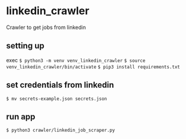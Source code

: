 # linkedin_crawler
Crawler to get jobs from linkedin

## setting up
exec 
`$ python3 -m venv venv_linkedin_crawler`
`$ source venv_linkedin_crawler/bin/activate`
`$ pip3 install requirements.txt`

## set credentials from linkedin
`$ mv secrets-example.json secrets.json`

## run app
`$ python3 crawler/linkedin_job_scraper.py`
